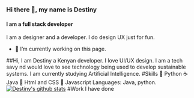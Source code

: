 ### Hi there 👋, my name is Destiny
#### I am a full stack developer
I am a designer and a developer. I do design UX just for fun.


- 🔭 I’m currently working on this page. 






##Hi, I am Destiny a Kenyan developer. I love UI/UX design. I am a tech savy nd would love to see technology being used to develop sustainable systems. I am currently studying Artificial Intelligence.
#Skills
🐍 Python
☕ Java
📜 Html and CSS
🙂 Javascript
Languages: Java, python.
[![Destiny's github stats](https://github-readme-stats.vercel.app/api?username=Destiny-kay)](https://github.com/Destiny-kay/github-readme-stats)
#Work I have done
